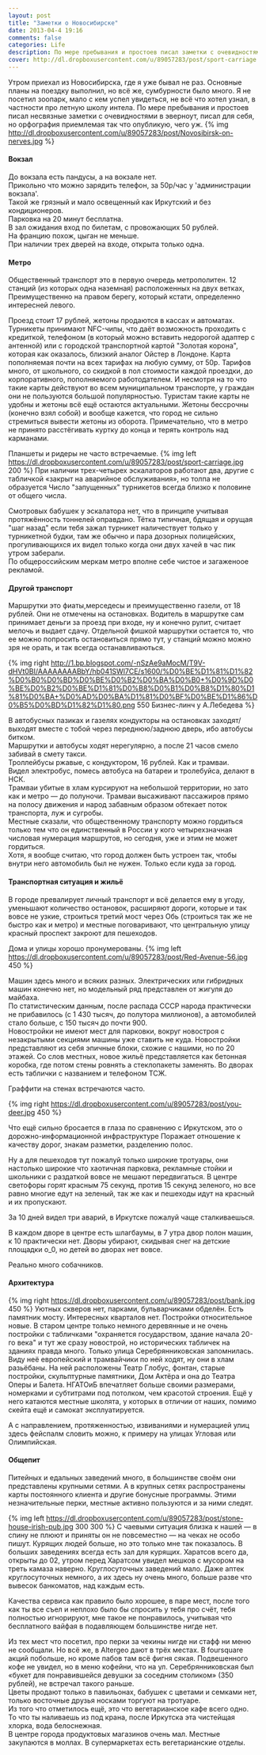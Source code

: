 ```yaml
---
layout: post
title: "Заметки о Новосибирске"
date: 2013-04-4 19:16
comments: false
categories: Life
description: По мере пребывания и простоев писал заметки с очевидностями в эверноут, писал для себя, но орфография приемлемая так что опубликую, чего уж.
cover: http://dl.dropboxusercontent.com/u/89057283/post/sport-carriage.jpg
---
```

Утром приехал из Новосибирска, где я уже бывал не раз. Основные планы на поездку выполнил, но всё же, сумбурности было много. Я не посетил зоопарк, мало с кем успел увидеться, не всё что хотел узнал, в частности про летную школу интела.
По мере пребывания и простоев писал несвязные заметки с очевидностями в эверноут, писал для себя, но орфография приемлемая так что опубликую, чего уж.
{% img http://dl.dropboxusercontent.com/u/89057283/post/Novosibirsk-on-nerves.jpg %}

#### Вокзал
До вокзала есть пандусы, а на вокзале нет. 		
Прикольно что можно зарядить телефон, за 50р/час у 'администрации вокзала'. 		
Такой же грязный и мало освещенный как Иркутский и без кондиционеров. 		
Парковка на 20 минут бесплатна. 		
В зал ожидания вход по билетам, с провожающих 50 рублей. 		
На францию похож, цыган не меньше. 			
При наличии трех дверей на входе, открыта только одна. 			 			

#### Метро
Общественный транспорт это в первую очередь метрополитен. 12 станций (из которых одна наземная) расположенных на двух ветках,  Преимущественно на правом берегу, который кстати, определенно интересней левого. 

Проезд стоит 17 рублей, жетоны продаются в кассах и автоматах. Турникеты принимают NFC-чипы, что даёт возможность проходить с кредиткой, телефоном (в который можно вставить недорогой адаптер с антенной) или с городской транспортной картой "Золотая корона", которая как оказалось, близкий аналог Ойстер в Лондоне. Карта пополняемая почти на всех тарифах на любую сумму, от  50р. Тарифов много, от школьного, со скидкой в пол стоимости каждой проездки,  до корпоративного, пополняемого работодателем. И несмотря на то что такие карты действуют во всем муниципальном транспорте, у граждан они не пользуются большой популярностью. Туристам такие  карты не удобны и жетоны всё ещё остаются актуальными. Жетоны бессрочны (конечно взял собой) и вообще кажется, что город не сильно стремиться вывести жетоны из оборота.
Примечательно, что в метро не принято расстёгивать куртку до конца и терять контроль над карманами. 

Планшеты и ридеры не часто встречаемые.
{% img left https://dl.dropboxusercontent.com/u/89057283/post/sport-carriage.jpg  200 %}
При наличии трех-четырех эскалаторов работают два, другие с табличкой «закрыт на аварийное обслуживания», но толпа не образуется  Число "запущенных" турникетов всегда близко к половине от общего числа. 

Смотровых бабушек у эскалатора нет, что в принципе учитывая протяжённость тоннелей оправдано. Тётка типичная, бдящая и орущая "шаг назад" если тебя зажал турникет наличествует только у турникетной будки, там же обычно и пара дозорных полицейских, прогуливающихся их видел только когда они двух хачей в час пик утром заберали. 			
По общероссийским меркам метро вполне себе чистое и загаженоое рекламой.

#### Другой транспорт

Маршрутки это фиаты,мерседесы и преимущественно газели, от 18 рублей. Они не отмечены на остановках. Водитель в маршрутке сам принимает деньги за проезд при входе, ну и конечно рулит, считает мелочь и выдает сдачу. Отдельной фишкой маршрутки остается то, что ее можно попросить остановиться прямо тут, у станций можно можно зря не орать, и так всегда останавливаються. 		

{% img right http://1.bp.blogspot.com/-nSzAe9aMocM/T9V-dHVt0BI/AAAAAAAABbY/hb041SWl7CE/s1600/%D0%BE%D1%81%D1%82%D0%B0%D0%BD%D0%BE%D0%B2%D0%BA%D0%B0+%D0%9D%D0%BE%D0%B2%D0%BE%D1%81%D0%B8%D0%B1%D0%B8%D1%80%D1%81%D0%BA+%D0%AD%D0%BA%D1%81%D0%BF%D0%BE%D1%86%D0%B5%D0%BD%D1%82%D1%80.png 550 Бизнес-линч у А.Лебедева %}

В автобусных пазиках и газелях кондукторы на остановках заходят/выходят вместе с тобой через переднюю/заднюю дверь, ибо автобусы битком. 		
Маршрутки и автобусы ходят нерегулярно, а после 21 часов смело забивай в смету такси. 		
Троллейбусы ржавые, с кондуктором, 16 рублей. Как и трамваи. 		
Видел электробус, помесь автобуса на батареи и тролебуйса, делают в НСК. 		
Трамваи убитые в хлам курсируют на небольшой территории, но зато как и метро — до полуночи. Трамваи высаживают пассажиров прямо на полосу движения и народ забавным образом обтекает поток транспорта, луж и сугробы. 		
Местные сказали, что общественному транспорту можно гордиться только тем что он единственный в России у кого четырехзначная числовая нумерация маршрутов, но сегодня, уже и этим не может гордиться. 		
Хотя, я вообще считаю, что город должен быть устроен так, чтобы внутри него автомобиль был не нужен. Только если куда за город.

#### Транспортная ситуация и жильё

В городе превалирует личный транспорт и всё делается ему в угоду, уменьшают количество остановок, расширяют дороги, которые и так вовсе не узкие, строиться третий мост через Обь (строиться так же не быстро как и метро) и местные поговаривают, что центральную улицу красный проспект закроют для пешеходов. 


Дома и улицы хорошо пронумерованы.
{% img left https://dl.dropboxusercontent.com/u/89057283/post/Red-Avenue-56.jpg 450 %}

Машин здесь много и всяких разных. Электрических или гибридных машин конечно нет, но модельный ряд представлен от жигуля до майбаха. 			
По статистическим данным, после распада СССР народа практически не прибавилось (с 1 430 тысяч, до полутора миллионов), а автомобилей стало больше, с 150 тысяч до почти 900.  		
Новостройки не имеют мест для парковки,  вокруг новостроя с незакрытыми секциями машины уже ставить не куда. Новостройки представляют из себя эпичные блоки, схожие с нашими, но по 20 этажей. Со слов местных, новое жильё представляется как бетонная коробка, где потом стены ровнять а стеклопакеты заменять. Во дворах есть таблички с названием и телефоном ТСЖ.

Граффити на стенах встречаются часто. 

{% img right https://dl.dropboxusercontent.com/u/89057283/post/you-deer.jpg 450 %}

Что ещё сильно бросается в глаза по сравнению с Иркутском, это о дорожно-информационной инфраструктуре  Поражает отношение к качеству дорог, знакам разметки, разделению полос. 

Ну а для  пешеходов тут пожалуй только широкие тротуары, они настолько широкие что хаотичная парковка, рекламные стойки и школьники с раздаткой вовсе не мешают передвигаться.
В центре светофоры горят красным 75 секунд, против 15 секунд зеленого, но все равно многие едут на зеленый, так же как и пешеходы идут на красный и их пропускают.

За 10 дней видел три аварий, в Иркутске пожалуй чаще сталкиваешься.

В каждом дворе в центре есть шлагбаумы, в 7 утра двор полон машин, к 10 практически нет. Дворы убирают, скидывая снег на детские площадки о_0, но детей во дворах нет вовсе. 

Реально много собачников.

#### Архитектура
{% img right https://dl.dropboxusercontent.com/u/89057283/post/bank.jpg 450 %}
Уютных скверов нет, парками, бульварчиками обделён. Есть памятник мосту. Интересных кварталов нет. Постройки относительное новые. В старом центре только немного деревянные и не очень постройки с табличками "охраняется государством, здание начала 20-го века" и тут же сразу новострой, но исторических табличек на зданиях правда много. 
Только улица Серебрянниковская запомнилась. Виду неё европейский и трамвайчики по ней ходят, ну они в хлам разьёбаны. На ней расположены Театр Глобус, фонтан, старые постройки, скульптурные памятники, Дом Актёра и она до Театра Оперы и Балета. НГАТОиБ впечатляет больше своими размерами, номерками и субтитрами под потолком, чем красотой строения. Ещё у него катаются местные школята, у которых в отличии от наших, помимо скейта ещё и самокат эксплуатируется. 

А с направлением, протяженностью, извиваниями  и нумерацией улиц здесь фейспалм словить можно, к примеру на улицах Угловая или Олимпийская.

#### Общепит

Питейных и едальных заведений много, в большинстве своём они представлены крупными сетями. А в крупных сетях распространены карты постоянного клиента и другие бонусные программы. Этими незначительные перки, местные активно пользуются и за ними следят.

{% img left https://dl.dropboxusercontent.com/u/89057283/post/stone-house-irish-pub.jpg 300 300 %}
С чаевыми ситуация близка к нашей — в спину не плюют и приняты он не повсеместно — на чеках не особо пишут.
Курящих людей больше, но это только мне так показалось. В больших заведениях всегда есть зал для курящих.
Харатсов всего да, открыты до 02, утром перед Харатсом увидел  мешков с мусором на треть камаза наверно. Круглосуточных заведений мало. Даже аптек круглосуточных немного, а их здесь ну очень много, больше разве что вывесок банкоматов, над каждым есть.

Качества сервиса как правило было хорошее, в паре мест, после того как ты все съел и неплохо было бы спросить у тебя про счёт, тебя полностью игнорируют, мне такое не понравилось, учитывая что бесплатного вайфая в подавляющем большинстве нигде нет. 

Из тех мест что посетил, про перки за чекины нигде ни стафф ни меню не сообщали. Но всё же, в Altergeo дают в трёх местах. В foursquare акций побольше, но кроме пабов там всё фигня сякая.
Подвешенного кофе не увидел, но в меню кофейни, что на ул. Серебрянниковская был «букет для понравившейся девушки за соседним столиком» (350 рублей), не встречал такого раньше. 		
Цветы продают только в павильонах, бабушек с цветами и семками нет, только восточные друзья носками торгуют на тротуаре. 		
Из того что отметилось ещё, это что вегетарианское кафе всего одно. 		
То что ты наливаешь из под крана, после Иркутска эта чистейщая хлорка, вода белоснежная.  		
В центре города продуктовых магазинов очень мал. Местные закупаются в моллах. В супермаркетах есть вегетарианские отделы.
